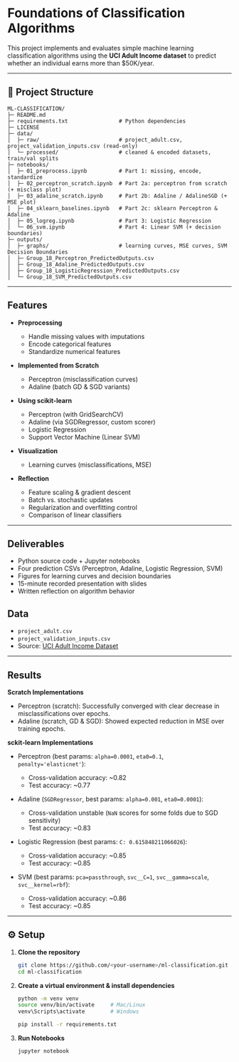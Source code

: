 # Foundations of Classification Algorithms

This project implements and evaluates simple machine learning classification algorithms using the **UCI Adult Income dataset** to predict whether an individual earns more than $50K/year.  

---

## 📂 Project Structure
```text
ML-CLASSIFICATION/
├─ README.md
├─ requirements.txt                # Python dependencies             
├─ LICENSE
├─ data/
│  ├─ raw/                         # project_adult.csv, project_validation_inputs.csv (read-only)
│  └─ processed/                   # cleaned & encoded datasets, train/val splits
├─ notebooks/
│  ├─ 01_preprocess.ipynb          # Part 1: missing, encode, standardize
│  ├─ 02_perceptron_scratch.ipynb  # Part 2a: perceptron from scratch (+ misclass plot)
│  ├─ 03_adaline_scratch.ipynb     # Part 2b: Adaline / AdalineSGD (+ MSE plot)
│  ├─ 04_sklearn_baselines.ipynb   # Part 2c: sklearn Perceptron & Adaline
│  ├─ 05_logreg.ipynb              # Part 3: Logistic Regression 
│  └─ 06_svm.ipynb                 # Part 4: Linear SVM (+ decision boundaries)
├─ outputs/
│  ├─ graphs/                      # learning curves, MSE curves, SVM Decision Boundaries
│  ├─ Group_18_Perceptron_PredictedOutputs.csv
│  ├─ Group_18_Adaline_PredictedOutputs.csv
│  ├─ Group_18_LogisticRegression_PredictedOutputs.csv
│  └─ Group_18_SVM_PredictedOutputs.csv
```

---

## Features
- **Preprocessing**
  - Handle missing values with imputations
  - Encode categorical features  
  - Standardize numerical features  

- **Implemented from Scratch**
  - Perceptron (misclassification curves)
  - Adaline (batch GD & SGD variants)  

- **Using scikit-learn**
  - Perceptron (with GridSearchCV)
  - Adaline (via SGDRegressor, custom scorer)
  - Logistic Regression
  - Support Vector Machine (Linear SVM) 

- **Visualization**
  - Learning curves (misclassifications, MSE)  

- **Reflection**
  - Feature scaling & gradient descent  
  - Batch vs. stochastic updates  
  - Regularization and overfitting control  
  - Comparison of linear classifiers

---

## Deliverables
- Python source code + Jupyter notebooks  
- Four prediction CSVs (Perceptron, Adaline, Logistic Regression, SVM)  
- Figures for learning curves and decision boundaries  
- 15-minute recorded presentation with slides  
- Written reflection on algorithm behavior  

## Data
- `project_adult.csv`  
- `project_validation_inputs.csv`  
- Source: [UCI Adult Income Dataset](https://archive.ics.uci.edu/dataset/2/adult)  

---

## Results

**Scratch Implementations**
- Perceptron (scratch): Successfully converged with clear decrease in misclassifications over epochs.
- Adaline (scratch, GD & SGD): Showed expected reduction in MSE over training epochs.

**sckit-learn Implementations**
- Perceptron (best params: `alpha=0.0001`, `eta0=0.1`, `penalty='elasticnet'`):
  - Cross-validation accuracy: ~0.82
  - Test accuracy: ~0.77

- Adaline (`SGDRegressor`, best params: `alpha=0.001`, `eta0=0.0001`):
  - Cross-validation unstable (`NaN` scores for some folds due to SGD sensitivity)
  - Test accuracy: ~0.83

- Logistic Regression (best params: `C: 0.615848211066026`):
  - Cross-validation accuracy: ~0.85
  - Test accuracy: ~0.85

- SVM (best params: `pca=passthrough`, `svc__C=1`, `svc__gamma=scale`, `svc__kernel=rbf`):
  - Cross-validation accuracy: ~0.86
  - Test accuracy: ~0.85

---

## ⚙️ Setup

1. **Clone the repository**
   ```bash
   git clone https://github.com/<your-username>/ml-classification.git
   cd ml-classification
2. **Create a virtual environment & install dependencies**
    ```bash
    python -m venv venv
    source venv/bin/activate     # Mac/Linux
    venv\Scripts\activate        # Windows

    pip install -r requirements.txt
    ```
3. **Run Notebooks**
    ```bash
    jupyter notebook
    ```